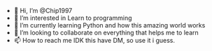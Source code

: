 - 👋 Hi, I’m @Chip1997
- 👀 I’m interested in Learn to programming
- 🌱 I’m currently learning Python and how this amazing world works
- 💞️ I’m looking to collaborate on everything that helps me to learn
- 📫 How to reach me IDK this have DM, so use it i guess.

<!---
Chip1997/Chip1997 is a ✨ special ✨ repository because its `README.md` (this file) appears on your GitHub profile.
You can click the Preview link to take a look at your changes.
--->
